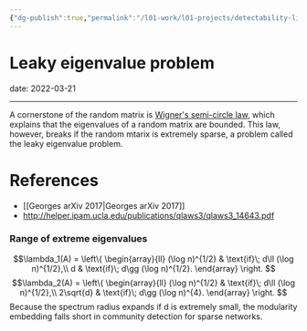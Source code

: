 ```yaml
---
{"dg-publish":true,"permalink":"/l01-work/l01-projects/detectability-limit-of-graph-embedding/notes/leaky-eigenvalue-problem/","dgPassFrontmatter":true}
---
```



 


# Leaky eigenvalue problem

date: 2022-03-21

---

A cornerstone of the random matrix is [Wigner's semi-circle law](https://en.wikipedia.org/wiki/Wigner_semicircle_distribution), which explains that the eigenvalues of a random matrix are bounded. This law, however, breaks if the random mtarix is extremely sparse, a problem called the leaky eigenvalue problem.

# References 
- [[Georges arXiv 2017\|Georges arXiv 2017]]
- http://helper.ipam.ucla.edu/publications/qlaws3/qlaws3_14643.pdf

### Range of extreme eigenvalues


$$\lambda_1(A) = 
\left\{
\begin{array}{ll}
(\log n)^{1/2} & \text{if}\; d\ll (\log n)^{1/2},\\
d & \text{if}\; d\gg (\log n)^{1/2}.
\end{array}
\right. 
$$
$$\lambda_2(A) = 
\left\{
\begin{array}{ll}
(\log n)^{1/2} & \text{if}\; d\ll (\log n)^{1/2},\\
2\sqrt{d} & \text{if}\; d\gg (\log n)^{4}.
\end{array}
\right. 
$$
Because the spectrum radius expands if d is extremely small, the modularity embedding falls short in community detection for sparse networks.
